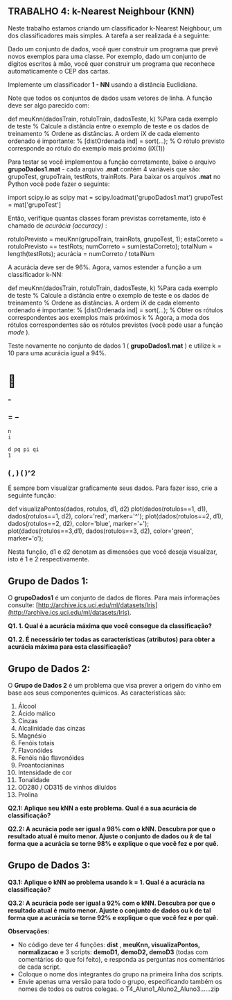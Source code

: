 ## TRABALHO 4: k-Nearest Neighbour (KNN)

Neste trabalho estamos criando um classificador k-Nearest Neighbour, um dos classificadores mais
simples. A tarefa a ser realizada é a seguinte:

Dado um conjunto de dados, você quer construir um programa que prevê novos exemplos para uma
classe. Por exemplo, dado um conjunto de dígitos escritos à mão, você quer construir um programa que
reconhece automaticamente o CEP das cartas.

Implemente um classificador **1 - NN** usando a distância Euclidiana.

Note que todos os conjuntos de dados usam vetores de linha. A função deve ser algo parecido com:

def meuKnn(dadosTrain, rotuloTrain, dadosTeste, k)
%Para cada exemplo de teste
% Calcule a distância entre o exemplo de teste e os dados de treinamento
% Ordene as distâncias. A ordem iX de cada elemento ordenado é
importante:
% [distOrdenada ind] = sort(...);
% O rótulo previsto corresponde ao rótulo do exemplo mais próximo (iX(1))

Para testar se você implementou a função corretamente, baixe o arquivo **grupoDados1.mat** - cada
arquivo **.mat** contém 4 variáveis que são: grupoTest, grupoTrain, testRots, trainRots. Para baixar os
arquivos **.mat** no Python você pode fazer o seguinte:

import scipy.io as scipy
mat = scipy.loadmat('grupoDados1.mat')
grupoTest = mat['grupoTest']

Então, verifique quantas classes foram previstas corretamente, isto é chamado de _acurácia (accuracy)_ :

rotuloPrevisto = meuKnn(grupoTrain, trainRots, grupoTest, 1);
estaCorreto = rotuloPrevisto == testRots;
numCorreto = sum(estaCorreto);
totalNum = length(testRots);
acurácia = numCorreto / totalNum

A acurácia deve ser de 96%. Agora, vamos estender a função a um classificador k-NN:

def meuKnn(dadosTrain, rotuloTrain, dadosTeste, k)
%Para cada exemplo de teste
% Calcule a distância entre o exemplo de teste e os dados de treinamento
% Ordene as distâncias. A ordem iX de cada elemento ordenado é
importante:
% [distOrdenada ind] = sort(...);
% Obter os rótulos correspondentes aos exemplos mais próximos k
% Agora, a moda dos rótulos correspondentes são os rótulos previstos
(você pode usar a função _mode_ ).

Teste novamente no conjunto de dados 1 ( **grupoDados1.mat** ) e utilize k = 10 para uma acurácia igual a
94%.

# 

```
=
```
### = −

```
n
i
```
```
d pq pi qi
1
```
### ( , ) ( )^2


É sempre bom visualizar graficamente seus dados. Para fazer isso, crie a seguinte função:

def visualizaPontos(dados, rotulos, d1, d2)
plot(dados(rotulos==1, d1), dados(rotulos==1, d2), color='red', marker='^');
plot(dados(rotulos==2, d1), dados(rotulos==2, d2), color='blue', marker='+');
plot(dados(rotulos==3,d1), dados(rotulos==3, d2), color='green', marker='o');

Nesta função, d1 e d2 denotam as dimensões que você deseja visualizar, isto é 1 e 2 respectivamente.

## Grupo de Dados 1:

O **grupoDados1** é um conjunto de dados de flores. Para mais informações consulte:
[http://archive.ics.uci.edu/ml/datasets/Iris](http://archive.ics.uci.edu/ml/datasets/Iris).

**Q1. 1. Qual é a acurácia máxima que você consegue da classificação?**

**Q1. 2. É necessário ter todas as características (atributos) para obter a acurácia máxima para esta
classificação?**

## Grupo de Dados 2:

O **Grupo de Dados 2** é um problema que visa prever a origem do vinho em base aos seus componentes
químicos. As características são:
1) Álcool
2) Ácido málico
3) Cinzas
4) Alcalinidade das cinzas
5) Magnésio
6) Fenóis totais
7) Flavonóides
8) Fenóis não flavonóides
9) Proantocianinas
10) Intensidade de cor
11) Tonalidade
12) OD280 / OD315 de vinhos diluídos
13) Prolina

**Q2.1: Aplique seu kNN a este problema. Qual é a sua acurácia de classificação?**

**Q2.2: A acurácia pode ser igual a 98% com o kNN. Descubra por que o resultado atual é muito menor.
Ajuste o conjunto de dados ou** **_k_** **de tal forma que a acurácia se torne 98% e explique o que você fez e
por quê.**

## Grupo de Dados 3:

**Q3.1: Aplique o kNN ao problema usando k = 1. Qual é a acurácia na classificação?**

**Q3.2: A acurácia pode ser igual a 92% com o kNN. Descubra por que o resultado atual é muito menor.
Ajuste o conjunto de dados ou k de tal forma que a acurácia se torne 92% e explique o que você fez e
por quê.**


**Observações:**

- No código deve ter 4 funções: **dist** , **meuKnn, visualizaPontos, normalizacao** e 3 scripts: **demoD1,**
    **demoD2, demoD3** (todas com comentários do que foi feito), e responda as perguntas nos
    comentários de cada script.
- Coloque o nome dos integrantes do grupo na primeira linha dos scripts.
- Envie apenas uma versão para todo o grupo, especificando também os nomes de todos os outros
    colegas.
       o T4_Aluno1_Aluno2_Aluno3......zip


